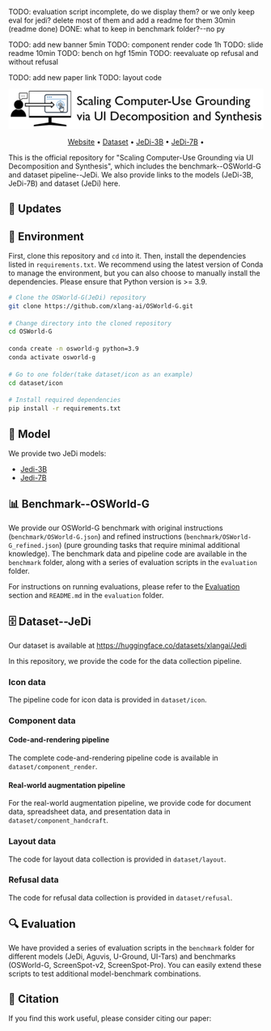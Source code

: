 TODO: evaluation script incomplete, do we display them? or we only keep eval for jedi? delete most of them and add a readme for them 30min (readme done)
DONE: what to keep in benchmark folder?--no py

TODO: add new banner 5min
TODO: component render code 1h
TODO: slide readme 10min
TODO: bench on hgf 15min
TODO: reevaluate op refusal and without refusal

TODO: add new paper link
TODO: layout code

<p align="center">
  <img src="banner.png" alt="Banner">
</p>

<p align="center">
  <a href="https://osworld-grounding.github.io/">Website</a> •
  <!-- <a href="https://arxiv.org/abs/2404.07972">Paper</a> • -->
  <a href="https://huggingface.co/datasets/xlangai/Jedi">Dataset</a> •
  <a href="https://huggingface.co/xlangai/Jedi-3B-1080p">JeDi-3B</a> •
  <a href="https://huggingface.co/xlangai/Jedi-7B-1080p">JeDi-7B</a> •
  <!-- <a href="https://huggingface.co/xlangai/Jedi-7B-1080p">Benchmark [TODO]</a> -->
</p>

<!-- <p align="center">
    <a href="https://img.shields.io/badge/PRs-Welcome-red">
        <img src="https://img.shields.io/badge/PRs-Welcome-red">
    </a>
    <a href="https://img.shields.io/github/last-commit/xlang-ai/OSWorld-G?color=green">
        <img src="https://img.shields.io/github/last-commit/xlang-ai/OSWorld-G?color=green">
    </a>
    <a href="https://opensource.org/licenses/Apache-2.0">
        <img src="https://img.shields.io/badge/License-Apache%202.0-blue.svg">
    </a>
    <a href="https://badge.fury.io/py/desktop-env">
        <img src="https://badge.fury.io/py/desktop-env.svg">
    </a>
    <a href="https://pepy.tech/project/desktop-env">
        <img src="https://static.pepy.tech/badge/desktop-env">
    </a>
    <br/>
</p> -->

This is the official repository for "Scaling Computer-Use Grounding via UI Decomposition and Synthesis", which includes the benchmark--OSWorld-G and dataset pipeline--JeDi. We also provide links to the models (JeDi-3B, JeDi-7B) and dataset (JeDi) here.

## 📢 Updates
<!-- - 2025-05-04: Initial release of this README. -->

## 💾 Environment
First, clone this repository and `cd` into it. Then, install the dependencies listed in `requirements.txt`. We recommend using the latest version of Conda to manage the environment, but you can also choose to manually install the dependencies. Please ensure that Python version is >= 3.9.
```bash
# Clone the OSWorld-G(JeDi) repository
git clone https://github.com/xlang-ai/OSWorld-G.git

# Change directory into the cloned repository
cd OSWorld-G

conda create -n osworld-g python=3.9
conda activate osworld-g

# Go to one folder(take dataset/icon as an example)
cd dataset/icon

# Install required dependencies
pip install -r requirements.txt
```

## 🤖 Model

We provide two JeDi models:
- [Jedi-3B](https://huggingface.co/xlangai/Jedi-3B-1080p)
- [Jedi-7B](https://huggingface.co/xlangai/Jedi-7B-1080p)

## 📊 Benchmark--OSWorld-G

We provide our OSWorld-G benchmark with original instructions (`benchmark/OSWorld-G.json`) and refined instructions (`benchmark/OSWorld-G_refined.json`) (pure grounding tasks that require minimal additional knowledge). The benchmark data and pipeline code are available in the `benchmark` folder, along with a series of evaluation scripts in the `evaluation` folder.

For instructions on running evaluations, please refer to the [Evaluation](#-evaluation) section and `README.md` in the `evaluation` folder.

## 🗄️ Dataset--JeDi

Our dataset is available at https://huggingface.co/datasets/xlangai/Jedi

In this repository, we provide the code for the data collection pipeline.

### Icon data

The pipeline code for icon data is provided in `dataset/icon`.

### Component data

#### Code-and-rendering pipeline

The complete code-and-rendering pipeline code is available in `dataset/component_render`.

#### Real-world augmentation pipeline

For the real-world augmentation pipeline, we provide code for document data, spreadsheet data, and presentation data in `dataset/component_handcraft`.

### Layout data

The code for layout data collection is provided in `dataset/layout`.

### Refusal data

The code for refusal data collection is provided in `dataset/refusal`.

## 🔍 Evaluation

We have provided a series of evaluation scripts in the `benchmark` folder for different models (JeDi, Aguvis, U-Ground, UI-Tars) and benchmarks (OSWorld-G, ScreenSpot-v2, ScreenSpot-Pro). You can easily extend these scripts to test additional model-benchmark combinations.

<!-- ## ❓ FAQ
TODO -->

## 📄 Citation
If you find this work useful, please consider citing our paper:
<!-- TODO -->
